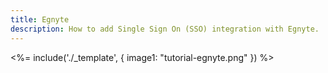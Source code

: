 ```yaml
---
title: Egnyte
description: How to add Single Sign On (SSO) integration with Egnyte.
---
```

<%= include('./_template', {
  image1: "tutorial-egnyte.png"
}) %>
